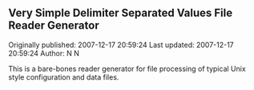 ## Very Simple Delimiter Separated Values File Reader Generator 
Originally published: 2007-12-17 20:59:24 
Last updated: 2007-12-17 20:59:24 
Author: N N 
 
This is a bare-bones reader generator for file processing of typical Unix style configuration and data files.